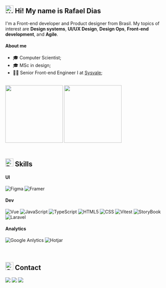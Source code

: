 ## <img src="https://raw.githubusercontent.com/Tarikul-Islam-Anik/Animated-Fluent-Emojis/master/Emojis/Hand%20gestures/Waving%20Hand.png" alt="Waving Hand" width="25" height="25" /> Hi! My name is Rafael Dias

I'm a Front-end developer and Product designer from Brasil. My topics of interest are **Design systems**, **UI/UX Design**, **Design Ops**,  **Front-end development**, and **Agile**.

#### About me
- 🎓 Computer Scientist;
- 🎓 MSc in design;
- 👨‍💻 Senior Front-end Engineer I at [Sysvale](https://sysvale.com/);

<br />

<div>
  <img height="180em" src="https://github-readme-stats.vercel.app/api?username=RafaelGondi&show_icons=true&cache_seconds=86400&theme=tokyonight&include_all_commits=true&count_private=true" />

<img height="180em" src="https://github-readme-stats.vercel.app/api/top-langs/?username=RafaelGondi&layout=compact&theme=tokyonight" />
</div>

<br />

## <img src="https://raw.githubusercontent.com/Tarikul-Islam-Anik/Animated-Fluent-Emojis/master/Emojis/Travel%20and%20places/Rocket.png" alt="Rocket" width="25" height="25" /> Skills


#### UI

![Figma](https://img.shields.io/badge/Figma-F24E1E?style=for-the-badge&logo=figma&logoColor=white)
![Framer](https://img.shields.io/badge/Framer-black?style=for-the-badge&logo=framer&logoColor=blue)

#### Dev
 
![Vue](https://img.shields.io/badge/Vue.js-35495E?style=for-the-badge&logo=vue.js&logoColor=4FC08D)
![JavaScript](https://img.shields.io/badge/JavaScript-323330?style=for-the-badge&logo=javascript&logoColor=F7DF1E)
![TypeScript](https://img.shields.io/badge/TypeScript-007ACC?style=for-the-badge&logo=typescript&logoColor=white)
![HTML5](https://img.shields.io/badge/HTML5-E34F26?style=for-the-badge&logo=html5&logoColor=white)
![CSS](https://img.shields.io/badge/CSS3-1572B6?style=for-the-badge&logo=css3&logoColor=white)
![Vitest](https://img.shields.io/badge/Vitest-6E9F18?style=for-the-badge&logo=vitest&logoColor=fff)
![StoryBook](https://img.shields.io/badge/storybook-FF4785?style=for-the-badge&logo=storybook&logoColor=white)
![Laravel](https://img.shields.io/badge/Laravel-FF2D20?style=for-the-badge&logo=laravel&logoColor=white)

#### Analytics

![Google Anlytics](https://img.shields.io/badge/Google%20Analytics-E37400?style=for-the-badge&logo=google%20analytics&logoColor=white)
![Hotjar](https://img.shields.io/badge/hotjar-FD3A5C?style=for-the-badge&logo=hotjar&logoColor=white)
  
<br />

## <img src="https://raw.githubusercontent.com/Tarikul-Islam-Anik/Animated-Fluent-Emojis/master/Emojis/Objects/Closed%20Mailbox%20with%20Raised%20Flag.png" alt="Closed Mailbox with Raised Flag" width="25" height="25" /> Contact

<div>
<a href = "mailto:rdias.ga@gmail.com"><img src="https://img.shields.io/badge/Gmail-D14836?style=for-the-badge&logo=gmail&logoColor=white" target="_blank"></a>
<a href="https://www.linkedin.com/in/rafael-gon%C3%A7alves-dias-b63282166/" target="_blank"><img src="https://img.shields.io/badge/-LinkedIn-%230077B5?style=for-the-badge&logo=linkedin&logoColor=white" target="_blank"></a>
<a href="https://medium.com/@rdias.ga" target="_blank"><img src="https://img.shields.io/badge/-Medium-%23000000?style=for-the-badge&logo=medium&logoColor=white" target="_blank"/></a>
</div>
